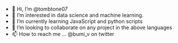 - 👋 Hi, I’m @tombtone07
- 👀 I’m interested in data science and machine learning.
- 🌱 I’m currently learning JavaScript and python scripts
- 💞️ I’m looking to collaborate on any project in the above languages
- 📫 How to reach me ... @bumi_v on twitter

<!---
tombstone07/tombstone07 is a ✨ special ✨ repository because its `README.md` (this file) appears on your GitHub profile.
You can click the Preview link to take a look at your changes.
--->
